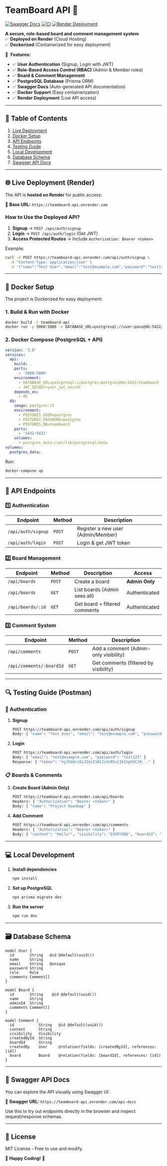 # **TeamBoard API** 🚀

[![Swagger Docs](https://img.shields.io/badge/docs-openapi-blue?logo=swagger)](https://teamboard-api.onrender.com/api-docs)
[![CI](https://github.com/tyxgx/teamboard-api/actions/workflows/ci.yml/badge.svg)](https://github.com/tyxgx/teamboard-api/actions/workflows/ci.yml)
[![Render Deployment](https://img.shields.io/badge/render-live-success?logo=render&label=render)](https://teamboard-api.onrender.com)

**A secure, role-based board and comment management system**  
✅ **Deployed on Render** (Cloud Hosting)  
✅ **Dockerized** (Containerized for easy deployment)

🔹  **Features:**

- ✅ **User Authentication** (Signup, Login with JWT)
- ✅ **Role-Based Access Control (RBAC)** (Admin & Member roles)
- ✅ **Board & Comment Management**
- ✅ **PostgreSQL Database** (Prisma ORM)
- ✅ **Swagger Docs** (Auto-generated API documentation)
- ✅ **Docker Support** (Easy containerization)
- ✅ **Render Deployment** (Live API access)

---

## **📌 Table of Contents**

1. [Live Deployment](#-live-deployment)
2. [Docker Setup](#-docker-setup)
3. [API Endpoints](#-api-endpoints)
4. [Testing Guide](#-testing-guide-postman)
5. [Local Development](#-local-development)
6. [Database Schema](#-database-schema)
7. [Swagger API Docs](#-swagger-api-docs)

---

## **🌐 Live Deployment (Render)**

The API is **hosted on Render** for public access:

🔗 **Base URL:** `https://teamboard-api.onrender.com`

### **How to Use the Deployed API?**

1. **Signup** → `POST /api/auth/signup`
2. **Login** → `POST /api/auth/login` (Get JWT)
3. **Access Protected Routes** → Include `Authorization: Bearer <token>`

Example:

```bash
curl -X POST https://teamboard-api.onrender.com/api/auth/signup \
  -H "Content-Type: application/json" \
  -d '{"name":"Test User","email":"test@example.com","password":"test123","role":"MEMBER"}'
```

---

## **🐳 Docker Setup**

The project is Dockerized for easy deployment:

### **1. Build & Run with Docker**

```bash
docker build -t teamboard-api .
docker run -p 5000:5000 -e DATABASE_URL=postgresql://user:pass@db:5432/teamboard -e JWT_SECRET=your_jwt_secret teamboard-api
```

### **2. Docker Compose (PostgreSQL + API)**

```yaml
version: '3.8'
services:
  api:
    build: .
    ports:
      - '5000:5000'
    environment:
      - DATABASE_URL=postgresql://postgres:postgres@db:5432/teamboard
      - JWT_SECRET=your_jwt_secret
    depends_on:
      - db
  db:
    image: postgres:13
    environment:
      - POSTGRES_USER=postgres
      - POSTGRES_PASSWORD=postgres
      - POSTGRES_DB=teamboard
    ports:
      - '5432:5432'
    volumes:
      - postgres_data:/var/lib/postgresql/data
volumes:
  postgres_data:
```

Run:

```bash
docker-compose up
```

---

## **🔗 API Endpoints**

### **1️⃣ Authentication**

| **Endpoint**       | **Method** | **Description**                    |
| ------------------ | ---------- | ---------------------------------- |
| `/api/auth/signup` | `POST`     | Register a new user (Admin/Member) |
| `/api/auth/login`  | `POST`     | Login & get JWT token              |

### **2️⃣ Board Management**

| **Endpoint**      | **Method** | **Description**               | **Access**     |
| ----------------- | ---------- | ----------------------------- | -------------- |
| `/api/boards`     | `POST`     | Create a board                | **Admin Only** |
| `/api/boards`     | `GET`      | List boards (Admin sees all)  | Authenticated  |
| `/api/boards/:id` | `GET`      | Get board + filtered comments | Authenticated  |

### **3️⃣ Comment System**

| **Endpoint**             | **Method** | **Description**                       |
| ------------------------ | ---------- | ------------------------------------- |
| `/api/comments`          | `POST`     | Add a comment (Admin-only visibility) |
| `/api/comments/:boardId` | `GET`      | Get comments (filtered by visibility) |

---

## **🔍 Testing Guide (Postman)**

### **🔐 Authentication**

1. **Signup**
   ```bash
   POST https://teamboard-api.onrender.com/api/auth/signup
   Body: { "name": "Test User", "email": "test@example.com", "password": "test123", "role": "MEMBER" }
   ```
2. **Login**
   ```bash
   POST https://teamboard-api.onrender.com/api/auth/login
   Body: { "email": "test@example.com", "password": "test123" }
   Response: { "token": "eyJhbGciOiJIUzI1NiIsInR5cCI6IkpXVCJ9..." }
   ```

### **📋 Boards & Comments**

3. **Create Board (Admin Only)**
   ```bash
   POST https://teamboard-api.onrender.com/api/boards
   Headers: { "Authorization": "Bearer <token>" }
   Body: { "name": "Project Roadmap" }
   ```
4. **Add Comment**
   ```bash
   POST https://teamboard-api.onrender.com/api/comments
   Headers: { "Authorization": "Bearer <token>" }
   Body: { "content": "Hello!", "visibility": "EVERYONE", "boardId": "board-uuid" }
   ```

---

## **💻 Local Development**

1. **Install dependencies**
   ```bash
   npm install
   ```
2. **Set up PostgreSQL**
   ```bash
   npx prisma migrate dev
   ```
3. **Run the server**
   ```bash
   npm run dev
   ```

---

## **🗃 Database Schema**

```prisma
model User {
  id       String   @id @default(uuid())
  name     String
  email    String   @unique
  password String
  role     Role
  comments Comment[]
}

model Board {
  id       String    @id @default(uuid())
  name     String
  adminId  String
  comments Comment[]
}

model Comment {
  id           String   @id @default(uuid())
  content      String
  visibility   Visibility
  createdById  String
  boardId      String
  createdBy    User     @relation(fields: [createdById], references: [id])
  board        Board    @relation(fields: [boardId], references: [id])
}
```

---

## **📖 Swagger API Docs**

You can explore the API visually using Swagger UI:

🔗 **Swagger URL:** `https://teamboard-api.onrender.com/api-docs`

Use this to try out endpoints directly in the browser and inspect request/response schemas.

---

## **📜 License**

MIT License - Free to use and modify.

🚀 **Happy Coding!** 🚀
